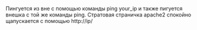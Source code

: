 Пингуется из вне с помощью команды ping your_ip и также пигуется внешка с той же команды ping. Стратовая страничка apache2 спокойно щапускается с помощью http://ip/

